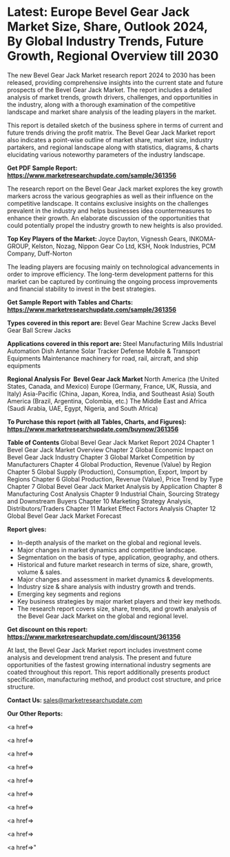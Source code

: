 # Latest: Europe Bevel Gear Jack Market Size, Share, Outlook 2024, By Global Industry Trends, Future Growth, Regional Overview till 2030

The new Bevel Gear Jack Market research report 2024 to 2030 has been released, providing comprehensive insights into the current state and future prospects of the Bevel Gear Jack Market. The report includes a detailed analysis of market trends, growth drivers, challenges, and opportunities in the industry, along with a thorough examination of the competitive landscape and market share analysis of the leading players in the market.

This report is detailed sketch of the business sphere in terms of current and future trends driving the profit matrix. The Bevel Gear Jack Market report also indicates a point-wise outline of market share, market size, industry partakers, and regional landscape along with statistics, diagrams, &amp; charts elucidating various noteworthy parameters of the industry landscape.

<strong><b>Get PDF Sample Report: <a href=https://www.marketresearchupdate.com/sample/361356>https://www.marketresearchupdate.com/sample/361356</a></b></strong>

The research report on the Bevel Gear Jack market explores the key growth markers across the various geographies as well as their influence on the competitive landscape. It contains exclusive insights on the challenges prevalent in the industry and helps businesses idea countermeasures to enhance their growth. An elaborate discussion of the opportunities that could potentially propel the industry growth to new heights is also provided.

<strong><b>Top Key Players of the Market:
</b></strong>Joyce Dayton, Vignessh Gears, INKOMA-GROUP, Kelston, Nozag, Nippon Gear Co Ltd, KSH, Nook Industries, PCM Company, Duff-Norton<strong><b>
</b></strong>

The leading players are focusing mainly on technological advancements in order to improve efficiency. The long-term development patterns for this market can be captured by continuing the ongoing process improvements and financial stability to invest in the best strategies.

<strong><b>Get Sample Report with Tables and Charts: <a href=https://www.marketresearchupdate.com/sample/361356>https://www.marketresearchupdate.com/sample/361356</a></b></strong>

<strong><b>Types covered in this report are:
</b></strong>Bevel Gear Machine Screw Jacks
Bevel Gear Ball Screw Jacks<strong><b>
</b></strong>

<strong><b>Applications covered in this report are:
</b></strong>Steel Manufacturing Mills
Industrial Automation
Dish Antanne
Solar Tracker
Defense
Mobile & Transport Equipments
Maintenance machinery for road, rail, aircraft, and ship equipments<strong><b>
</b></strong>

<strong><b>Regional Analysis For  Bevel Gear Jack Market</b></strong><strong><b>
</b></strong>North America (the United States, Canada, and Mexico)
Europe (Germany, France, UK, Russia, and Italy)
Asia-Pacific (China, Japan, Korea, India, and Southeast Asia)
South America (Brazil, Argentina, Colombia, etc.)
The Middle East and Africa (Saudi Arabia, UAE, Egypt, Nigeria, and South Africa)

<strong><b>To Purchase this report (with all Tables, Charts, and Figures): <a href=https://www.marketresearchupdate.com/buynow/361356>https://www.marketresearchupdate.com/buynow/361356</a></b></strong>

<strong><b>Table of Contents</b></strong><strong><b>
</b></strong>Global Bevel Gear Jack Market Report 2024
Chapter 1 Bevel Gear Jack Market Overview
Chapter 2 Global Economic Impact on Bevel Gear Jack Industry
Chapter 3 Global Market Competition by Manufacturers
Chapter 4 Global Production, Revenue (Value) by Region
Chapter 5 Global Supply (Production), Consumption, Export, Import by Regions
Chapter 6 Global Production, Revenue (Value), Price Trend by Type
Chapter 7 Global Bevel Gear Jack Market Analysis by Application
Chapter 8 Manufacturing Cost Analysis
Chapter 9 Industrial Chain, Sourcing Strategy and Downstream Buyers
Chapter 10 Marketing Strategy Analysis, Distributors/Traders
Chapter 11 Market Effect Factors Analysis
Chapter 12 Global Bevel Gear Jack Market Forecast

<strong><b>Report gives:</b></strong>

- In-depth analysis of the market on the global and regional levels.
- Major changes in market dynamics and competitive landscape.
- Segmentation on the basis of type, application, geography, and others.
- Historical and future market research in terms of size, share, growth, volume &amp; sales.
- Major changes and assessment in market dynamics &amp; developments.
- Industry size &amp; share analysis with industry growth and trends.
- Emerging key segments and regions
- Key business strategies by major market players and their key methods.
- The research report covers size, share, trends, and growth analysis of the Bevel Gear Jack Market on the global and regional level.

<strong><b>Get discount on this report: <a href=https://www.marketresearchupdate.com/discount/361356>https://www.marketresearchupdate.com/discount/361356</a></b></strong>

At last, the Bevel Gear Jack Market report includes investment come analysis and development trend analysis. The present and future opportunities of the fastest growing international industry segments are coated throughout this report. This report additionally presents product specification, manufacturing method, and product cost structure, and price structure.

<strong><b>Contact Us:
</b></strong>sales@marketresearchupdate.com

<strong>Our Other Reports:</strong>

<a href=></a>

<a href=></a>

<a href=></a>

<a href=></a>

<a href=></a>

<a href=></a>

<a href=></a>

<a href=></a>

<a href=></a>

<a href=></a>"
